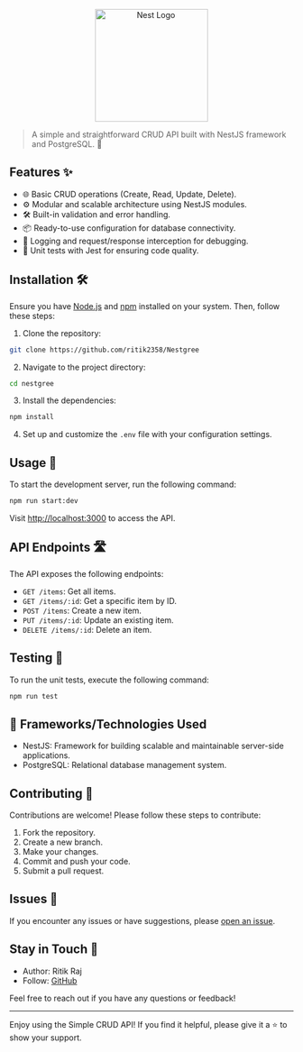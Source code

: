 <p align="center">
  <a href="http://nestjs.com/" target="blank"><img src="https://nestjs.com/img/logo-small.svg" width="200" alt="Nest Logo" /></a>
</p>


> A simple and straightforward CRUD API built with NestJS framework and PostgreSQL. 🌟

## Features ✨

- 🌐 Basic CRUD operations (Create, Read, Update, Delete).
- ⚙️ Modular and scalable architecture using NestJS modules.
- 🛠️ Built-in validation and error handling.
- 📦 Ready-to-use configuration for database connectivity.
- 🔄 Logging and request/response interception for debugging.
- 🧪 Unit tests with Jest for ensuring code quality.

## Installation 🛠️

Ensure you have [Node.js](https://nodejs.org) and [npm](https://www.npmjs.com/) installed on your system. Then, follow these steps:

1. Clone the repository:

```bash
git clone https://github.com/ritik2358/Nestgree
```

2. Navigate to the project directory:

```bash
cd nestgree
```

3. Install the dependencies:

```bash
npm install
```


4. Set up and customize the `.env` file with your configuration settings.

## Usage 🚀

To start the development server, run the following command:

```bash
npm run start:dev
```

Visit [http://localhost:3000](http://localhost:3000) to access the API.

## API Endpoints 🛣️

The API exposes the following endpoints:

- `GET /items`: Get all items.
- `GET /items/:id`: Get a specific item by ID.
- `POST /items`: Create a new item.
- `PUT /items/:id`: Update an existing item.
- `DELETE /items/:id`: Delete an item.

## Testing 🧪

To run the unit tests, execute the following command:

```bash
npm run test
```

## 🚀  Frameworks/Technologies Used

- NestJS: Framework for building scalable and maintainable server-side applications.
- PostgreSQL: Relational database management system.

## Contributing 🤝

Contributions are welcome! Please follow these steps to contribute:

1. Fork the repository.
2. Create a new branch.
3. Make your changes.
4. Commit and push your code.
5. Submit a pull request.


## Issues 🐛

If you encounter any issues or have suggestions, please [open an issue](https://github.com/ritik2358/Nestgree/issues).

## Stay in Touch 👋

- Author: Ritik Raj
- Follow: [GitHub](https://github.com/ritik2358/)

Feel free to reach out if you have any questions or feedback!

---

Enjoy using the Simple CRUD API! If you find it helpful, please give it a ⭐️ to show your support.
